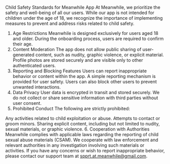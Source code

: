 Child Safety Standards for Meanwhile App
At Meanwhile, we prioritize the safety and well-being of all our users. While our app is not intended for children under the age of 18, we recognize the importance of implementing measures to prevent and address risks related to child safety.

1. Age Restrictions
Meanwhile is designed exclusively for users aged 18 and older.
During the onboarding process, users are required to confirm their age.
2. Content Moderation
The app does not allow public sharing of user-generated content, such as nudity, graphic violence, or explicit material.
Profile photos are stored securely and are visible only to other authenticated users.
3. Reporting and Blocking Features
Users can report inappropriate behavior or content within the app. A simple reporting mechanism is provided for user safety.
Users can also block other users to prevent unwanted interactions.
4. Data Privacy
User data is encrypted in transit and stored securely. We do not collect or share sensitive information with third parties without user consent.
5. Prohibited Conduct
The following are strictly prohibited:

Any activities related to child exploitation or abuse.
Attempts to contact or groom minors.
Sharing explicit content, including but not limited to nudity, sexual materials, or graphic violence.
6. Cooperation with Authorities
Meanwhile complies with applicable laws regarding the reporting of child sexual abuse materials (CSAM).
We cooperate with law enforcement and relevant authorities in any investigation involving such materials or activities.
If you have any concerns or wish to report inappropriate behavior, please contact our support team at spprt.at.meanwhile@gmail.com.
